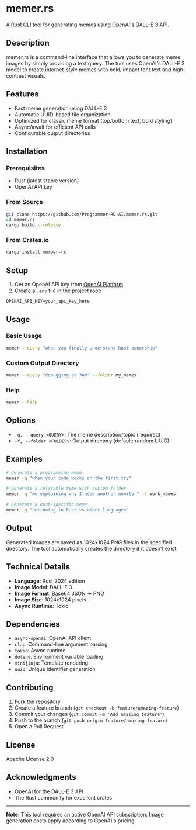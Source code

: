 # memer.rs

A Rust CLI tool for generating memes using OpenAI's DALL-E 3 API.

## Description

memer.rs is a command-line interface that allows you to generate meme images by simply providing a text query. The tool uses OpenAI's DALL-E 3 model to create internet-style memes with bold, impact font text and high-contrast visuals.

## Features

- Fast meme generation using DALL-E 3
- Automatic UUID-based file organization
- Optimized for classic meme format (top/bottom text, bold styling)
- Async/await for efficient API calls
- Configurable output directories

## Installation

### Prerequisites

- Rust (latest stable version)
- OpenAI API key

### From Source

```bash
git clone https://github.com/Programmer-RD-AI/memer.rs.git
cd memer.rs
cargo build --release
```

### From Crates.io

```bash
cargo install member-rs
```

## Setup

1. Get an OpenAI API key from [OpenAI Platform](https://platform.openai.com/)
2. Create a `.env` file in the project root:

```env
OPENAI_API_KEY=your_api_key_here
```

## Usage

### Basic Usage

```bash
memer --query "when you finally understand Rust ownership"
```

### Custom Output Directory

```bash
memer --query "debugging at 3am" --folder my_memes
```

### Help

```bash
memer --help
```

## Options

- `-q, --query <QUERY>`: The meme description/topic (required)
- `-f, --folder <FOLDER>`: Output directory (default: random UUID)

## Examples

```bash
# Generate a programming meme
memer -q "when your code works on the first try"

# Generate a relatable meme with custom folder
memer -q "me explaining why I need another monitor" -f work_memes

# Generate a Rust-specific meme
memer -q "borrowing in Rust vs other languages"
```

## Output

Generated images are saved as 1024x1024 PNG files in the specified directory. The tool automatically creates the directory if it doesn't exist.

## Technical Details

- **Language**: Rust 2024 edition
- **Image Model**: DALL-E 3
- **Image Format**: Base64 JSON → PNG
- **Image Size**: 1024x1024 pixels
- **Async Runtime**: Tokio

## Dependencies

- `async-openai`: OpenAI API client
- `clap`: Command-line argument parsing
- `tokio`: Async runtime
- `dotenv`: Environment variable loading
- `minijinja`: Template rendering
- `uuid`: Unique identifier generation

## Contributing

1. Fork the repository
2. Create a feature branch (`git checkout -b feature/amazing-feature`)
3. Commit your changes (`git commit -m 'Add amazing feature'`)
4. Push to the branch (`git push origin feature/amazing-feature`)
5. Open a Pull Request

## License

Apache License 2.0

## Acknowledgments

- OpenAI for the DALL-E 3 API
- The Rust community for excellent crates

---

**Note**: This tool requires an active OpenAI API subscription. Image generation costs apply according to OpenAI's pricing.